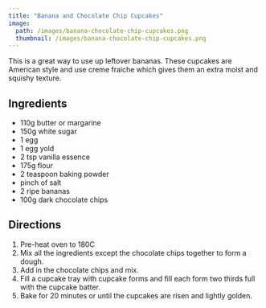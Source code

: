 ```yaml
---
title: "Banana and Chocolate Chip Cupcakes"
image: 
  path: /images/banana-chocolate-chip-cupcakes.png
  thumbnail: /images/banana-chocolate-chip-cupcakes.png
---
```


This is a great way to use up leftover bananas. These cupcakes are American style and use creme fraiche which gives them an extra moist and squishy texture. 

## Ingredients

* 110g butter or margarine
* 150g white sugar
* 1 egg
* 1 egg yold
* 2 tsp vanilla essence
* 175g flour 
* 2 teaspoon baking powder
* pinch of salt
* 2 ripe bananas
* 100g dark chocolate chips


## Directions

1. Pre-heat oven to 180C 
2. Mix all the ingredients except the chocolate chips together to form a dough.
3. Add in the chocolate chips and mix.
4. Fill a cupcake tray with cupcake forms and fill each form two thirds full with the cupcake batter. 
5. Bake for 20 minutes or until the cupcakes are risen and lightly golden.
